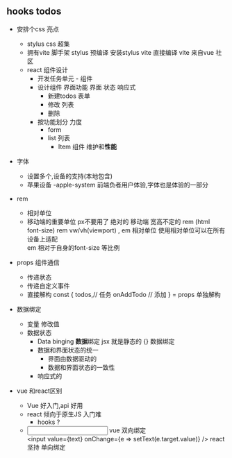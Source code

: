 ## hooks todos

- 安排个css 亮点 
   - stylus
     css 超集
   - 拥有vite 脚手架 
     stylus 预编译 安装stylus vite 直接编译 
     vite 来自vue 社区 
   - react 组件设计 
      - 开发任务单元 - 组件
      - 设计组件 
         界面功能 界面 状态 响应式 
         - 新建todos  表单 
         - 修改   列表 
         - 删除 
      - 按功能划分  力度
         - form 
         - list 列表
            - Item 组件 维护和**性能**

- 字体 
   - 设置多个,设备的支持(本地包含)
   - 苹果设备 -apple-system  前端负者用户体验,字体也是体验的一部分
- rem 
   - 相对单位
   - 移动端的重要单位 px不要用了 绝对的 
      移动端 宽高不定的 rem (html font-size)  rem vw/vh(viewport) , em 相对单位 
      使用相对单位可以在所有设备上适配  
      em 相对于自身的font-size 等比例 

- props  组件通信
   - 传递状态 
   - 传递自定义事件 
   - 直接解构 
      const {
         todos,// 任务
         onAddTodo // 添加 
      } = props  单独解构

- 数据绑定
    - 变量  修改值
    - 数据状态 
       - Data binging **数据**绑定  jsx 就是静态的
       {} 数据绑定  
       - 数据和界面状态的统一  
         - 界面由数据驱动的 
         - 数据和界面状态的一致性  
       - 响应式的 
- vue 和react区别 
   - Vue 好入门,api 好用
   - react 倾向于原生JS   入门难
      - hooks ? 
   - <input  v-model="text" />  vue 双向绑定  
     <input value={text} onChange={e => setText(e.target.value)} />
     react 坚持 单向绑定 



